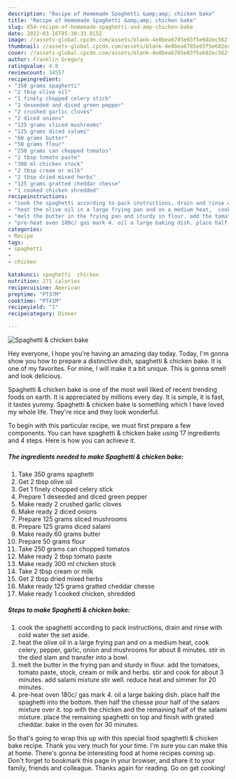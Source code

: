 ```yaml
---
description: "Recipe of Homemade Spaghetti &amp;amp; chicken bake"
title: "Recipe of Homemade Spaghetti &amp;amp; chicken bake"
slug: 654-recipe-of-homemade-spaghetti-and-amp-chicken-bake
date: 2022-03-16T05:30:33.815Z
image: //assets-global.cpcdn.com/assets/blank-4e0bea6785e03f5e602ec562f230caae08da540cada707380b4fe1bbebba43da.png
thumbnail: //assets-global.cpcdn.com/assets/blank-4e0bea6785e03f5e602ec562f230caae08da540cada707380b4fe1bbebba43da.png
cover: //assets-global.cpcdn.com/assets/blank-4e0bea6785e03f5e602ec562f230caae08da540cada707380b4fe1bbebba43da.png
author: Franklin Gregory
ratingvalue: 4.8
reviewcount: 34557
recipeingredient:
- "350 grams spaghetti"
- "2 tbsp olive oil"
- "1 finely chopped celery stick"
- "1 deseeded and diced green pepper"
- "2 crushed garlic cloves"
- "2 diced onions"
- "125 grams sliced mushrooms"
- "125 grams diced salami"
- "60 grams butter"
- "50 grams flour"
- "250 grams can chopped tomatos"
- "2 tbsp tomato paste"
- "300 ml chicken stock"
- "2 tbsp cream or milk"
- "2 tbsp dried mixed herbs"
- "125 grams gratted cheddar chesse"
- "1 cooked chicken shredded"
recipeinstructions:
- "cook the spaghetti according to pack instructions, drain and rinse with cold water the set aside."
- "heat the olive oil in a large frying pan and on a medium heat,  cook celery, pepper, garlic, onion and mushrooms for about 8 minutes. stir in the died slam and transfer into a bowl."
- "melt the butter in the frying pan and sturdy in flour. add the tomatoes, tomato paste, stock, cream or milk and herbs. stir and cook for about 3 minutes. add salami mixture stir well. reduce heat and simmer for 20 minutes."
- "pre-heat oven 180c/ gas mark 4. oil a large baking dish. place half the spaghetti into the bottom. then half the chesse pour half of the salami mixture over it. top with the chicken and the remaining half of the salami mixture. place the remaining spaghetti on top and finish with grated cheddar. bake in the oven for 30 minutes."
categories:
- Recipe
tags:
- spaghetti
- 
- chicken

katakunci: spaghetti  chicken 
nutrition: 271 calories
recipecuisine: American
preptime: "PT37M"
cooktime: "PT41M"
recipeyield: "1"
recipecategory: Dinner

---
```



![Spaghetti &amp; chicken bake](//assets-global.cpcdn.com/assets/blank-4e0bea6785e03f5e602ec562f230caae08da540cada707380b4fe1bbebba43da.png)

Hey everyone, I hope you're having an amazing day today. Today, I'm gonna show you how to prepare a distinctive dish, spaghetti &amp; chicken bake. It is one of my favorites. For mine, I will make it a bit unique. This is gonna smell and look delicious.

Spaghetti &amp; chicken bake is one of the most well liked of recent trending foods on earth. It is appreciated by millions every day. It is simple, it is fast, it tastes yummy. Spaghetti &amp; chicken bake is something which I have loved my whole life. They're nice and they look wonderful.




To begin with this particular recipe, we must first prepare a few components. You can have spaghetti &amp; chicken bake using 17 ingredients and 4 steps. Here is how you can achieve it.

<!--inarticleads1-->

##### The ingredients needed to make Spaghetti &amp; chicken bake:

1. Take 350 grams spaghetti
1. Get 2 tbsp olive oil
1. Get 1 finely chopped celery stick
1. Prepare 1 deseeded and diced green pepper
1. Make ready 2 crushed garlic cloves
1. Make ready 2 diced onions
1. Prepare 125 grams sliced mushrooms
1. Prepare 125 grams diced salami
1. Make ready 60 grams butter
1. Prepare 50 grams flour
1. Take 250 grams can chopped tomatos
1. Make ready 2 tbsp tomato paste
1. Make ready 300 ml chicken stock
1. Take 2 tbsp cream or milk
1. Get 2 tbsp dried mixed herbs
1. Make ready 125 grams gratted cheddar chesse
1. Make ready 1 cooked chicken, shredded




<!--inarticleads2-->

##### Steps to make Spaghetti &amp; chicken bake:

1. cook the spaghetti according to pack instructions, drain and rinse with cold water the set aside.
1. heat the olive oil in a large frying pan and on a medium heat,  cook celery, pepper, garlic, onion and mushrooms for about 8 minutes. stir in the died slam and transfer into a bowl.
1. melt the butter in the frying pan and sturdy in flour. add the tomatoes, tomato paste, stock, cream or milk and herbs. stir and cook for about 3 minutes. add salami mixture stir well. reduce heat and simmer for 20 minutes.
1. pre-heat oven 180c/ gas mark 4. oil a large baking dish. place half the spaghetti into the bottom. then half the chesse pour half of the salami mixture over it. top with the chicken and the remaining half of the salami mixture. place the remaining spaghetti on top and finish with grated cheddar. bake in the oven for 30 minutes.




So that's going to wrap this up with this special food spaghetti &amp; chicken bake recipe. Thank you very much for your time. I'm sure you can make this at home. There's gonna be interesting food at home recipes coming up. Don't forget to bookmark this page in your browser, and share it to your family, friends and colleague. Thanks again for reading. Go on get cooking!
